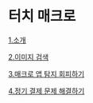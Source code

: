 # 터치 매크로

[1.소개](Introduction.md)

[2.이미지 검색](instruction.md)

[3.매크로 앱 탐지 회피하기](UseInSecureStorage.md)

[4.정기 결제 문제 해결하기](fix_problems_with_subscriptions.md)
